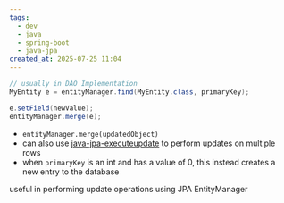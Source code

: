 ```yaml
---
tags:
  - dev
  - java
  - spring-boot
  - java-jpa
created_at: 2025-07-25 11:04
---
```

```java
// usually in DAO Implementation
MyEntity e = entityManager.find(MyEntity.class, primaryKey);

e.setField(newValue);
entityManager.merge(e);
```
- `entityManager.merge(updatedObject)`
- can also use [java-jpa-executeupdate](java-jpa-executeupdate.md) to perform updates on multiple rows
- when `primaryKey` is an int and has a value of 0, this instead creates a new entry to the database

useful in performing update operations using JPA EntityManager